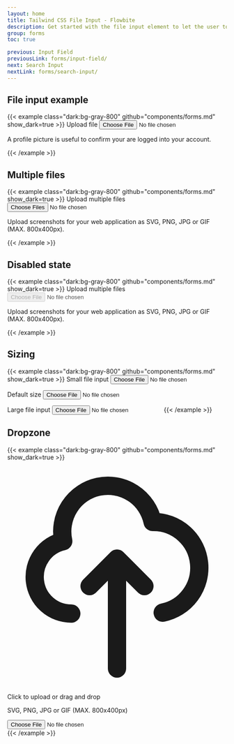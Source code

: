```yaml
---
layout: home
title: Tailwind CSS File Input - Flowbite
description: Get started with the file input element to let the user to choose one or more files from their device storage based on multiple styles and sizes
group: forms
toc: true

previous: Input Field
previousLink: forms/input-field/
next: Search Input
nextLink: forms/search-input/
---
```


## File input example

{{< example class="dark:bg-gray-800" github="components/forms.md" show_dark=true >}}
<label class="block mb-2 text-sm font-medium text-gray-900 dark:text-gray-300" for="file_input">Upload file</label>
<input class="block w-full text-sm text-gray-900 border border-gray-300 rounded-lg cursor-pointer bg-gray-50 dark:text-gray-400 focus:outline-none dark:bg-gray-700 dark:border-gray-600 dark:placeholder-gray-400" aria-describedby="file_input_help" id="file_input" type="file">
<p class="mt-1 text-sm text-gray-500 dark:text-gray-300" id="file_input_help">A profile picture is useful to confirm your are logged into your account.</p>
{{< /example >}}

## Multiple files

{{< example class="dark:bg-gray-800" github="components/forms.md" show_dark=true >}}
<label class="block mb-2 text-sm font-medium text-gray-900 dark:text-gray-300" for="multiple_files">Upload multiple files</label>
<input class="block w-full text-sm text-gray-900 border border-gray-300 rounded-lg cursor-pointer bg-gray-50 dark:text-gray-400 focus:outline-none dark:bg-gray-700 dark:border-gray-600 dark:placeholder-gray-400" aria-describedby="multiple_files_help" id="multiple_files" type="file" multiple>
<p class="mt-1 text-sm text-gray-500 dark:text-gray-300" id="multiple_files_help">Upload screenshots for your web application as SVG, PNG, JPG or GIF (MAX. 800x400px).</p>
{{< /example >}}

## Disabled state

{{< example class="dark:bg-gray-800" github="components/forms.md" show_dark=true >}}
<label class="block mb-2 text-sm font-medium text-gray-900 dark:text-gray-300" for="multiple_files">Upload multiple files</label>
<input class="block w-full text-sm text-gray-900 border border-gray-300 rounded-lg cursor-pointer bg-gray-50 dark:text-gray-400 focus:outline-none dark:bg-gray-700 dark:border-gray-600 dark:placeholder-gray-400" aria-describedby="multiple_files_help" id="multiple_files" type="file" disabled>
<p class="mt-1 text-sm text-gray-500 dark:text-gray-300" id="multiple_files_help">Upload screenshots for your web application as SVG, PNG, JPG or GIF (MAX. 800x400px).</p>
{{< /example >}}

## Sizing

{{< example class="dark:bg-gray-800" github="components/forms.md" show_dark=true >}}
<label class="block mb-2 text-sm font-medium text-gray-900 dark:text-gray-300" for="multiple_files">Small file input</label>
<input class="block w-full mb-5 text-xs text-gray-900 border border-gray-300 rounded-lg cursor-pointer bg-gray-50 dark:text-gray-400 focus:outline-none dark:bg-gray-700 dark:border-gray-600 dark:placeholder-gray-400" aria-describedby="multiple_files_help" id="multiple_files" type="file">

<label class="block mb-2 text-sm font-medium text-gray-900 dark:text-gray-300" for="multiple_files">Default size</label>
<input class="block w-full mb-5 text-sm text-gray-900 border border-gray-300 rounded-lg cursor-pointer bg-gray-50 dark:text-gray-400 focus:outline-none dark:bg-gray-700 dark:border-gray-600 dark:placeholder-gray-400" aria-describedby="multiple_files_help" id="multiple_files" type="file">

<label class="block mb-2 text-sm font-medium text-gray-900 dark:text-gray-300" for="multiple_files">Large file input</label>
<input class="block w-full text-lg text-gray-900 border border-gray-300 rounded-lg cursor-pointer bg-gray-50 dark:text-gray-400 focus:outline-none dark:bg-gray-700 dark:border-gray-600 dark:placeholder-gray-400" aria-describedby="multiple_files_help" id="multiple_files" type="file">
{{< /example >}}

## Dropzone

{{< example class="dark:bg-gray-800" github="components/forms.md" show_dark=true >}}
<div class="flex items-center justify-center w-full">
    <label class="flex flex-col items-center justify-center w-full h-64 border-2 border-gray-300 border-dashed rounded-lg cursor-pointer bg-gray-50 dark:hover:bg-bray-800 dark:bg-gray-700 hover:bg-gray-100 dark:border-gray-600 dark:hover:border-gray-500 dark:hover:bg-gray-600">
        <div class="flex flex-col items-center justify-center pt-5 pb-6">
            <svg class="w-10 h-10 mb-3 text-gray-400" fill="none" stroke="currentColor" viewBox="0 0 24 24" xmlns="http://www.w3.org/2000/svg"><path stroke-linecap="round" stroke-linejoin="round" stroke-width="2" d="M7 16a4 4 0 01-.88-7.903A5 5 0 1115.9 6L16 6a5 5 0 011 9.9M15 13l-3-3m0 0l-3 3m3-3v12"></path></svg>
            <p class="mb-2 text-sm text-gray-500 dark:text-gray-400"><span class="font-semibold">Click to upload</span> or drag and drop</p>
            <p class="text-xs text-gray-500 dark:text-gray-400">SVG, PNG, JPG or GIF (MAX. 800x400px)</p>
        </div>
        <input type="file" class="hidden" />
    </label>
</div> 
{{< /example >}}
